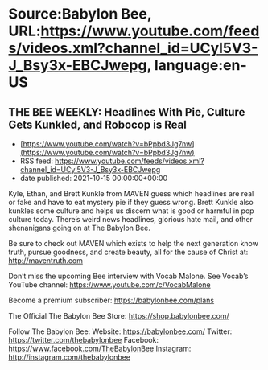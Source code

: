 # Source:Babylon Bee, URL:https://www.youtube.com/feeds/videos.xml?channel_id=UCyl5V3-J_Bsy3x-EBCJwepg, language:en-US

## THE BEE WEEKLY: Headlines With Pie, Culture Gets Kunkled, and Robocop is Real
 - [https://www.youtube.com/watch?v=bPpbd3Jg7nw](https://www.youtube.com/watch?v=bPpbd3Jg7nw)
 - RSS feed: https://www.youtube.com/feeds/videos.xml?channel_id=UCyl5V3-J_Bsy3x-EBCJwepg
 - date published: 2021-10-15 00:00:00+00:00

Kyle, Ethan, and Brett Kunkle from MAVEN guess which headlines are real or fake and have to eat mystery pie if they guess wrong. Brett Kunkle also kunkles some culture and helps us discern what is good or harmful in pop culture today. There’s weird news headlines, glorious hate mail, and other shenanigans going on at The Babylon Bee.

Be sure to check out MAVEN which exists to help the next generation know truth, pursue goodness, and create beauty, all for the cause of Christ at: http://maventruth.com

Don’t miss the upcoming Bee interview with Vocab Malone. See Vocab’s YouTube channel: https://www.youtube.com/c/VocabMalone

Become a premium subscriber:  https://babylonbee.com/plans

The Official The Babylon Bee Store:  https://shop.babylonbee.com/

Follow The Babylon Bee:
Website: https://babylonbee.com/
Twitter: https://twitter.com/thebabylonbee
Facebook: https://www.facebook.com/TheBabylonBee
Instagram: http://instagram.com/thebabylonbee

